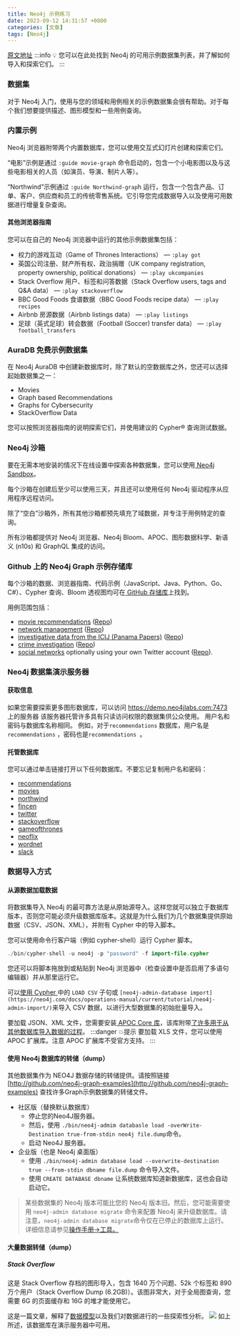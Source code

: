 ```yaml
---
title: Neo4j 示例练习
date: 2023-09-12 14:31:57 +0800
categories: [文章]
tags: [Neo4j] 
---
```



[原文地址](https://neo4j.com/docs/getting-started/appendix/example-data/)
:::info
💡
您可以在此处找到 Neo4j 的可用示例数据集列表，并了解如何导入和探索它们。
:::
### 数据集
对于 Neo4j 入门，使用与您的领域和用例相关的示例数据集会很有帮助。对于每个我们想要提供描述、图形模型和一些用例查询。
### 内置示例
Neo4j 浏览器附带两个内置数据库，您可以使用交互式幻灯片创建和探索它们。

“电影”示例是通过 `:guide movie-graph` 命令启动的，包含一个小电影图以及与这些电影相关的人员（如演员、导演、制片人等）。

“Northwind”示例通过 `:guide Northwind-grap`h 运行，包含一个包含产品、订单、客户、供应商和员工的传统零售系统。它引导您完成数据导入以及使用可用数据进行增量复杂查询。
#### 其他浏览器指南
您可以在自己的 Neo4j 浏览器中运行的其他示例数据集包括：

- 权力的游戏互动（Game of Thrones Interactions） — `:play got`
-  英国公司注册、财产所有权、政治捐赠（UK company registration, property ownership, political donations） — `:play ukcompanies`
- Stack Overflow 用户、标签和问答数据（Stack Overflow users, tags and Q&A data） — `:play stackoverflow`
- BBC Good Foods 食谱数据（BBC Good Foods recipe data） — `:play recipes`
- Airbnb 房源数据（Airbnb listings data） — `:play listings`
-  足球（英式足球）转会数据（Football (Soccer) transfer data） — `:play football_transfers`
### AuraDB 免费示例数据集
 在 Neo4j AuraDB 中创建新数据库时，除了默认的空数据库之外，您还可以选择起始数据集之一：

- Movies
- Graph based Recommendations
- Graphs for Cybersecurity
- StackOverflow Data

 您可以按照浏览器指南的说明探索它们，并使用建议的 Cypher® 查询测试数据。
### Neo4j 沙箱
要在无需本地安装的情况下在线设置中探索各种数据集，您可以使用[ Neo4j Sandbox](https://neo4j.com/sandbox/?ref=developer-ex-data)。

每个沙箱在创建后至少可以使用三天，并且还可以使用任何 Neo4j 驱动程序从应用程序远程访问。

除了“空白”沙箱外，所有其他沙箱都预先填充了域数据，并专注于用例特定的查询。

所有沙箱都提供对 Neo4j 浏览器、Neo4j Bloom、APOC、图形数据科学、新语义 (n10s) 和 GraphQL 集成的访问。
### Github 上的 Neo4j Graph 示例存储库
每个沙箱的数据、浏览器指南、代码示例（JavaScript、Java、Python、Go、C#）、Cypher 查询、Bloom 透视图均可在[ GitHub 存储库](https://github.com/neo4j-graph-examples)上找到。

用例范围包括：

- [movie recommendations](https://sandbox.neo4j.com/?usecase=recommendations) ([Repo](https://github.com/neo4j-graph-examples/recommendations))
- [network management](https://sandbox.neo4j.com/?usecase=network-management) ([Repo](https://github.com/neo4j-graph-examples/network-management))
- [investigative data from the ICIJ (Panama Papers)](https://sandbox.neo4j.com/?usecase=icij-paradise-papers) ([Repo](https://github.com/neo4j-graph-examples/icij-paradise-papers))
- [crime investigation](https://sandbox.neo4j.com/?usecase=pole) ([Repo](https://github.com/neo4j-graph-examples/pole))
- [social networks](https://sandbox.neo4j.com/?usecase=twitter-v2) optionally using your own Twitter account ([Repo](https://github.com/neo4j-graph-examples/twitter)).
###  Neo4j 数据集演示服务器
#### 获取信息
如果您需要探索更多图形数据库，可以访问 https://demo.neo4jlabs.com:7473 上的服务器
该服务器托管许多具有只读访问权限的数据集供公众使用。
用户名和密码与数据库名称相同。
例如，对于`recommendations` 数据库，用户名是`recommendations` ，密码也是`recommendations `。
#### 托管数据库
 
您可以通过单击链接打开以下任何数据库。不要忘记复制用户名和密码：

- [recommendations](https://demo.neo4jlabs.com:7473/browser/?dbms=neo4j://recommendations@demo.neo4jlabs.com&db=recommendations)
- [movies](https://demo.neo4jlabs.com:7473/browser/?dbms=neo4j://movies@demo.neo4jlabs.com&db=movies)
- [northwind](https://demo.neo4jlabs.com:7473/browser/?dbms=neo4j://northwind@demo.neo4jlabs.com&db=northwind)
- [fincen](https://demo.neo4jlabs.com:7473/browser/?dbms=neo4j://fincen@demo.neo4jlabs.com&db=fincen)
- [twitter](https://demo.neo4jlabs.com:7473/browser/?dbms=neo4j://twitter@demo.neo4jlabs.com&db=twitter)
- [stackoverflow](https://demo.neo4jlabs.com:7473/browser/?dbms=neo4j://stackoverflow@demo.neo4jlabs.com&db=stackoverflow)
- [gameofthrones](https://demo.neo4jlabs.com:7473/browser/?dbms=neo4j://gameofthrones@demo.neo4jlabs.com&db=gameofthrones)
- [neoflix](https://demo.neo4jlabs.com:7473/browser/?dbms=neo4j://neoflix@demo.neo4jlabs.com&db=neoflix)
- [wordnet](https://demo.neo4jlabs.com:7473/browser/?dbms=neo4j://wordnet@demo.neo4jlabs.com&db=wordnet)
- [slack](https://demo.neo4jlabs.com:7473/browser/?dbms=neo4j://slack@demo.neo4jlabs.com&db=slack)
### 数据导入方式
#### 从源数据加载数据
将数据集导入 Neo4j 的最可靠方法是从原始源导入。这样您就可以独立于数据库版本，否则您可能必须升级数据库版本。这就是为什么我们为几个数据集提供原始数据（CSV、JSON、XML），并附有 Cypher 中的导入脚本。

 您可以使用命令行客户端（例如 cypher-shell）运行 Cypher 脚本。

```java
./bin/cypher-shell -u neo4j -p "password" -f import-file.cypher
```
您还可以将脚本拖放到或粘贴到 Neo4j 浏览器中（检查设置中是否启用了多语句编辑器）并从那里运行它。

可以[使用 Cypher ](https://neo4j.com/docs/getting-started/data-import/csv-import/#import-load-csv/)中的 `LOAD CSV` 子句或 `[neo4j-admin-database import](https://neo4j.com/docs/operations-manual/current/tutorial/neo4j-admin-import/)`来导入 CSV 数据，以进行大型数据集的初始批量导入。

 
要加载 JSON、XML 文件，您需要安装[ APOC Core 库](https://neo4j.com/docs/apoc/current/)，该库附带[了许多用于从其他数据库导入数据的过程](https://neo4j.com/docs/apoc/current/import/)。
:::danger
 💥提示
要加载 XLS 文件，您可以使用 APOC 扩展库。注意 APOC 扩展库不受官方支持。
:::

####  使用 Neo4j 数据库的转储（dump）

其他数据集作为 NEO4J 数据存储的转储提供。请按照链接 [http://github.com/neo4j-graph-examples](http://github.com/neo4j-graph-examples) 查找许多Graph示例数据集的转储文件。

- 社区版（替换默认数据库）
   - 停止您的Neo4J服务器。
   - 然后，使用 `./bin/neo4j-admim databasle load -overWrite-Destination true-from-stdin neo4j file.dump`命令。
   - 启动 Neo4J 服务器。
- 企业版（也是 Neo4j 桌面版）
   - 使用 `./bin/neo4j-admin database load --overwrite-destination true --from-stdin dbname file.dump` 命令导入文件。
   - 使用 `CREATE DATABASE dbname` 让系统数据库知道新数据库，这也会自动启动它。
> 某些数据集的 Neo4j 版本可能比您的 Neo4j 版本旧。然后，您可能需要使用 `neo4j-admin database migrate` 命令来配置 Neo4j 来升级数据库。请注意，`neo4j-admin database migrate`命令仅在已停止的数据库上运行。详细信息请参见[操作手册→工具。](https://neo4j.com/docs/operations-manual/current/tools/neo4j-admin/migrate-database/)

#### 大量数据转储（dump）
##### Stack Overflow
这是 Stack Overflow 存档的图形导入，包含 1640 万个问题、52k 个标签和 890 万个用户（Stack Overflow Dump (6.2GB)）。该图非常大，对于全局图查询，您需要 6G 的页面缓存和 16G 的堆才能使用它。

这是一篇文章，解释了[数据模型](https://towardsdatascience.com/tagoverflow-correlating-tags-in-stackoverflow-66e2b0e1117b)以及我们对数据进行的一些探索性分析。
![](https://cdn.nlark.com/yuque/0/2023/svg/35987817/1694224303561-cebe07b4-0c3d-4ec4-89dc-fdcdc40e66fd.svg#clientId=u897a9e49-d074-4&from=paste&id=u8a47467a&originHeight=509&originWidth=760&originalType=url&ratio=1&rotation=0&showTitle=false&status=done&style=none&taskId=uc2e6d79f-80fa-45e9-aefd-195f53aa4c3&title=)
如上所述，该数据库在演示服务器中可用。
